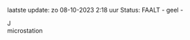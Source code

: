 laatste update: 
zo 08-10-2023  2:18   uur 
Status: FAALT - geel - 
<div class="service R">J</div><div class="service Y">microstation</div>